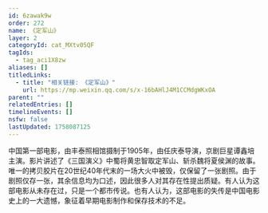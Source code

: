```yaml
---
id: 6zawak9w
order: 272
name: 《定军山》
layer: 2
categoryId: cat_MXtv05QF
tagIds:
  - tag_aci1X8zw
aliases: []
titledLinks:
  - title: "相关链接: 《定军山》"
    url: https://mp.weixin.qq.com/s/x-16bAHlJ4M1CCMdgWKxOA
parent: ""
relatedEntries: []
timelineEvents: []
nsfw: false
lastUpdated: 1758087125
---
```


中国第一部电影，由丰泰照相馆摄制于1905年，由任庆泰导演，京剧巨星谭鑫培主演。影片讲述了《三国演义》中蜀将黄忠智取定军山、斩杀魏将夏侯渊的故事。唯一的拷贝胶片在20世纪40年代末的一场大火中被毁，仅保留了一张剧照。由于剧照仅存一张，其余信息均为口述，因此很多人对其存在性提出质疑。有人认为这部电影从未存在过，只是一个都市传说。也有人认为，这部电影的失传是中国电影史上的一大遗憾，象征着早期电影制作和保存技术的不足。